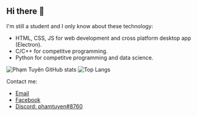 ## Hi there 👋
I'm still a student and I only know about these technology:
- HTML, CSS, JS for web development and cross platform desktop app (Electron).
- C/C++ for competitve programming.
- Python for competitve programming and data science.

![Phạm Tuyên GitHub stats](https://github-readme-stats.vercel.app/api?username=phm-tuyenn&show_icons=true&include_all_commits=true)
![Top Langs](https://github-readme-stats.vercel.app/api/top-langs/?username=phm-tuyenn&show_icons=true&langs_count=10)

Contact me:
- [Email](mailto://phamthanhtuyen2k8@gmail.com)
- [Facebook](https://facebook.com/tuyen.2k8)
- [Discord: phamtuyen#8760]()
